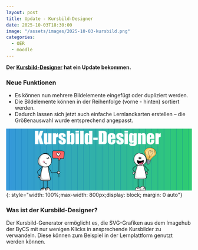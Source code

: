 ```yaml
---
layout: post
title: Update - Kursbild-Designer
date: 2025-10-03T18:30:00
image: "/assets/images/2025-10-03-kursbild.png"
categories:
  - OER
  - moodle
---
```


**Der [Kursbild-Designer](/kursbild-generator/) hat ein Update bekommen.**

### Neue Funktionen

- Es können nun mehrere Bildelemente eingefügt oder dupliziert werden.
- Die Bildelemente können in der Reihenfolge (vorne - hinten) sortiert werden.
- Dadurch lassen sich jetzt auch einfache Lernlandkarten erstellen – die Größenauswahl wurde entsprechend angepasst.


[![Screenshot Beispiele Kursbilder](/assets/images/2025-10-03-kursbild.png)](/assets/images/2025-10-03-kursbild.png){: style="width: 100%;max-width: 800px;display: block; margin: 0 auto"}


### Was ist der Kursbild-Designer?
Der Kursbild-Generator ermöglicht es, die SVG-Grafiken aus dem Imagehub der ByCS mit nur wenigen Klicks in ansprechende Kursbilder zu verwandeln. Diese können zum Beispiel in der Lernplattform genutzt werden können.

